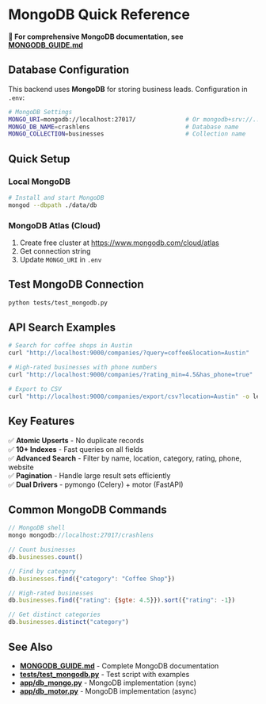 # MongoDB Quick Reference

**📖 For comprehensive MongoDB documentation, see [MONGODB_GUIDE.md](MONGODB_GUIDE.md)**

## Database Configuration

This backend uses **MongoDB** for storing business leads. Configuration in `.env`:

```bash
# MongoDB Settings
MONGO_URI=mongodb://localhost:27017/              # Or mongodb+srv://... for Atlas
MONGO_DB_NAME=crashlens                           # Database name
MONGO_COLLECTION=businesses                       # Collection name
```

## Quick Setup

### Local MongoDB
```bash
# Install and start MongoDB
mongod --dbpath ./data/db
```

### MongoDB Atlas (Cloud)
1. Create free cluster at https://www.mongodb.com/cloud/atlas
2. Get connection string
3. Update `MONGO_URI` in `.env`

## Test MongoDB Connection

```bash
python tests/test_mongodb.py
```

## API Search Examples

```bash
# Search for coffee shops in Austin
curl "http://localhost:9000/companies/?query=coffee&location=Austin"

# High-rated businesses with phone numbers
curl "http://localhost:9000/companies/?rating_min=4.5&has_phone=true"

# Export to CSV
curl "http://localhost:9000/companies/export/csv?location=Austin" -o leads.csv
```

## Key Features

✅ **Atomic Upserts** - No duplicate records  
✅ **10+ Indexes** - Fast queries on all fields  
✅ **Advanced Search** - Filter by name, location, category, rating, phone, website  
✅ **Pagination** - Handle large result sets efficiently  
✅ **Dual Drivers** - pymongo (Celery) + motor (FastAPI)  

## Common MongoDB Commands

```javascript
// MongoDB shell
mongo mongodb://localhost:27017/crashlens

// Count businesses
db.businesses.count()

// Find by category
db.businesses.find({"category": "Coffee Shop"})

// High-rated businesses
db.businesses.find({"rating": {$gte: 4.5}}).sort({"rating": -1})

// Get distinct categories
db.businesses.distinct("category")
```

## See Also

- **[MONGODB_GUIDE.md](MONGODB_GUIDE.md)** - Complete MongoDB documentation
- **[tests/test_mongodb.py](tests/test_mongodb.py)** - Test script with examples
- **[app/db_mongo.py](app/db_mongo.py)** - MongoDB implementation (sync)
- **[app/db_motor.py](app/db_motor.py)** - MongoDB implementation (async)
